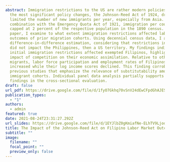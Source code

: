 ```yaml
---
abstract: Immigration restrictions to the US are rather modern policies. One of
  the most significant policy changes, the Johnson-Reed Act of 1924, drastically
  limited the number of new immigrants per year, especially from Asia. In
  combination with the Emergency Quota Act of 1921, immigration per country was
  capped at 2 percent of the respective population in the 1890 census. In this
  paper, I examine to what extent immigration restrictions affected labor market
  outcomes of prior migration cohorts. Using decennial census data, I apply a
  difference-in-difference estimation, considering that restrictions initially
  did not impact the Philippines, then a US territory. My findings indicate that
  initial immigration restrictions affected exempted Filipinos, highlighting the
  impact of competition on their economic assimilation. Relative to other
  migrants, labor force participation and employment rates of Filipinos
  increased while their log income scores declined. This finding corroborates
  previous studies that emphasize the relevance of substitutability among
  immigrant cohorts. Individual panel data analysis partially supports the
  findings in the cross-sectional evaluation.
draft: false
url_pdf: https://drive.google.com/file/d/1fyO7Gkhq70vSnV24dEwCFpdGhAJESKLv/view
publication_types:
  - "1"
authors:
  - admin
featured: true
date: 2021-08-24T23:31:27.292Z
url_slides: https://drive.google.com/file/d/1EYJlbZ0gKmiafNe-ELhTV9LjodgLviJ_/view
title: The Impact of the Johnson-Reed Act on Filipino Labor Market Outcomes
subtitle: ""
image:
  filename: ""
  focal_point: ""
  preview_only: false
---
```


